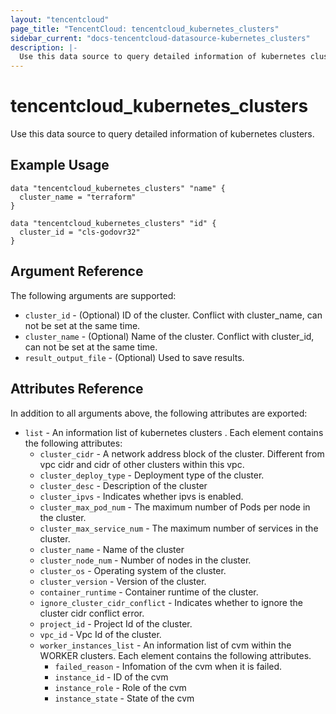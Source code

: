 ```yaml
---
layout: "tencentcloud"
page_title: "TencentCloud: tencentcloud_kubernetes_clusters"
sidebar_current: "docs-tencentcloud-datasource-kubernetes_clusters"
description: |-
  Use this data source to query detailed information of kubernetes clusters.
---
```


# tencentcloud_kubernetes_clusters

Use this data source to query detailed information of kubernetes clusters.

## Example Usage

```hcl
data "tencentcloud_kubernetes_clusters" "name" {
  cluster_name = "terraform"
}

data "tencentcloud_kubernetes_clusters" "id" {
  cluster_id = "cls-godovr32"
}
```

## Argument Reference

The following arguments are supported:

* `cluster_id` - (Optional)  ID of the cluster. Conflict with cluster_name, can not be set at the same time.
* `cluster_name` - (Optional) Name of the cluster. Conflict with cluster_id, can not be set at the same time.
* `result_output_file` - (Optional) Used to save results.

## Attributes Reference

In addition to all arguments above, the following attributes are exported:

* `list` - An information  list of kubernetes clusters . Each element contains the following attributes:
  * `cluster_cidr` - A network address block of the cluster. Different from vpc cidr and cidr of other clusters within this vpc.
  * `cluster_deploy_type` - Deployment type of the cluster.
  * `cluster_desc` - Description of the cluster
  * `cluster_ipvs` -  Indicates whether ipvs is enabled.
  * `cluster_max_pod_num` - The maximum number of Pods per node in the cluster.
  * `cluster_max_service_num` - The maximum number of services in the cluster.
  * `cluster_name` - Name of the cluster
  * `cluster_node_num` - Number of nodes in the  cluster.
  * `cluster_os` - Operating system of the cluster.
  * `cluster_version` -  Version of the cluster.
  * `container_runtime` - Container runtime of the cluster.
  * `ignore_cluster_cidr_conflict` - Indicates whether to ignore the cluster cidr conflict error.
  * `project_id` - Project Id of the cluster.
  * `vpc_id` - Vpc Id of the cluster.
  * `worker_instances_list` - An information list of cvm within the WORKER clusters. Each element contains the following attributes.
    * `failed_reason` - Infomation of the cvm when it is failed.
    * `instance_id` - ID of the cvm
    * `instance_role` - Role of the cvm
    * `instance_state` - State of the cvm


